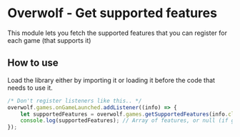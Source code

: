 # Overwolf - Get supported features

This module lets you fetch the supported features that you can register for each game (that supports it)

## How to use

Load the library either by importing it or loading it before the code that needs to use it.

```js
/* Don't register listeners like this.. */
overwolf.games.onGameLaunched.addListener((info) => {
    let supportedFeatures = overwolf.games.getSupportedFeatures(info.classId);
    console.log(supportedFeatures); // Array of features, or null (if game is not supported)
});
```